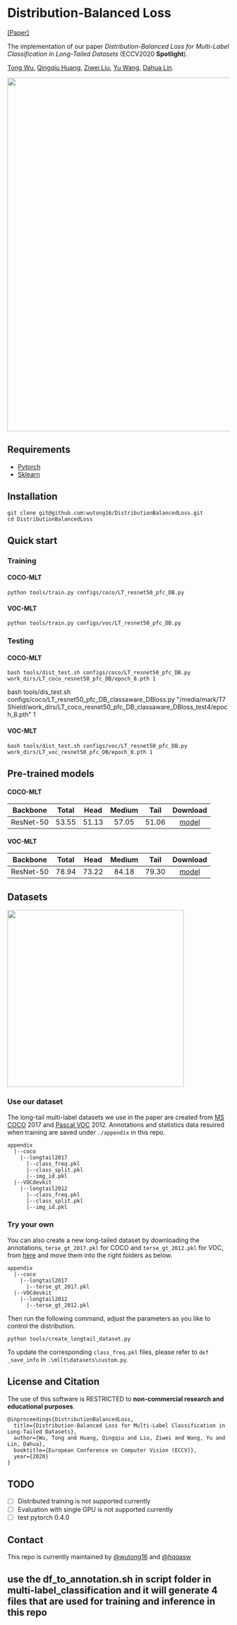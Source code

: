 # Distribution-Balanced Loss

[[Paper]](https://arxiv.org/abs/2007.09654)

The implementation of our paper *Distribution-Balanced Loss for Multi-Label Classification in Long-Tailed Datasets* (ECCV2020 **Spotlight**).
 
[Tong Wu](https://github.com/wutong16)<sup></sup>,&nbsp;[Qingqiu Huang](http://qqhuang.cn/),&nbsp;[Ziwei Liu](https://liuziwei7.github.io/)<sup></sup>,&nbsp;[Yu Wang](http://nicsefc.ee.tsinghua.edu.cn/people/yu-wang/),&nbsp;[Dahua Lin](http://dahua.me/).&nbsp;
 
<img src='./assets/overall.png' width=800>

## Requirements 
* [Pytorch](https://pytorch.org/)
* [Sklearn](https://scikit-learn.org/stable/)

## Installation
```
git clone git@github.com:wutong16/DistributionBalancedLoss.git
cd DistributionBalancedLoss
```
## Quick start

### Training

#### COCO-MLT
```
python tools/train.py configs/coco/LT_resnet50_pfc_DB.py 
```

#### VOC-MLT
```
python tools/train.py configs/voc/LT_resnet50_pfc_DB.py 
```

### Testing

#### COCO-MLT
```
bash tools/dist_test.sh configs/coco/LT_resnet50_pfc_DB.py work_dirs/LT_coco_resnet50_pfc_DB/epoch_8.pth 1
```
bash tools/dis_test.sh configs/coco/LT_resnet50_pfc_DB_classaware_DBloss.py "/media/mark/T7 Shield/work_dirs/LT_coco_resnet50_pfc_DB_classaware_DBloss_test4/epoch_8.pth" 1
#### VOC-MLT
```
bash tools/dist_test.sh configs/voc/LT_resnet50_pfc_DB.py work_dirs/LT_voc_resnet50_pfc_DB/epoch_8.pth 1
```

## Pre-trained models

#### COCO-MLT

|   Backbone  |    Total   |    Head   |  Medium  |   Tail  |      Download      |
| :---------: | :------------: | :-----------: | :---------: | :---------: | :----------------: |
|  ResNet-50  |      53.55      |      51.13     |    57.05     |     51.06    |     [model](https://drive.google.com/file/d/1HPQMmPVfqiDUTmzrTxNv3clhYa662QKb/view?usp=sharing)      |

####  VOC-MLT

|   Backbone  |    Total   |    Head   |  Medium  |   Tail  |      Download      |
| :---------: | :------------: | :-----------: | :---------: | :---------: | :----------------: |
|  ResNet-50  |      78.94      |      73.22     |    84.18     |     79.30    |     [model](https://drive.google.com/file/d/1jGHiCfQKDNjdYxjKXfp8ifFadW2BuGWm/view?usp=sharing)      |

## Datasets

<img src='./assets/dataset.png' width=400>

### Use our dataset
The long-tail multi-label datasets we use in the paper are created from [MS COCO](https://cocodataset.org/) 2017 and [Pascal VOC](http://host.robots.ox.ac.uk/pascal/VOC/) 2012. Annotations and statistics data resuired when training are saved under `./appendix` in this repo.
```
appendix
  |--coco
    |--longtail2017
      |--class_freq.pkl
      |--class_split.pkl
      |--img_id.pkl
  |--VOCdevkit
    |--longtail2012
      |--class_freq.pkl
      |--class_split.pkl
      |--img_id.pkl
```

### Try your own
You can also create a new long-tailed dataset by downloading the annotations, `terse_gt_2017.pkl` for COCO and `terse_gt_2012.pkl` for VOC, from [here](https://drive.google.com/drive/folders/1B7-GODp-HDH24OzEafCIV4IfAJ_R7NuE?usp=sharing) and move them into the right folders as below.
```
appendix
  |--coco
    |--longtail2017
      |--terse_gt_2017.pkl
  |--VOCdevkit
    |--longtail2012
      |--terse_gt_2012.pkl
```
Then run the following command, adjust the parameters as you like to control the distribution.
```
python tools/create_longtail_dataset.py
```
To update the corresponding `class_freq.pkl` files, please refer to `def _save_info` in `.\mllt\datasets\custom.py`.

## License and Citation
The use of this software is RESTRICTED to **non-commercial research and educational purposes**.
```
@inproceedings{DistributionBalancedLoss,
  title={Distribution-Balanced Loss for Multi-Label Classification in Long-Tailed Datasets},
  author={Wu, Tong and Huang, Qingqiu and Liu, Ziwei and Wang, Yu and Lin, Dahua},
  booktitle={European Conference on Computer Vision (ECCV)},
  year={2020}
}
```
## TODO
- [ ] Distributed training is not supported currently
- [ ] Evaluation with single GPU is not supported currently
- [ ] test pytorch 0.4.0

## Contact

This repo is currently maintained by [@wutong16](https://github.com/wutong16) and [@hqqasw](https://github.com/hqqasw)


## use the df_to_annotation.sh in script folder in multi-label_classification and it will generate 4 files that are used for training and inference in this repo
